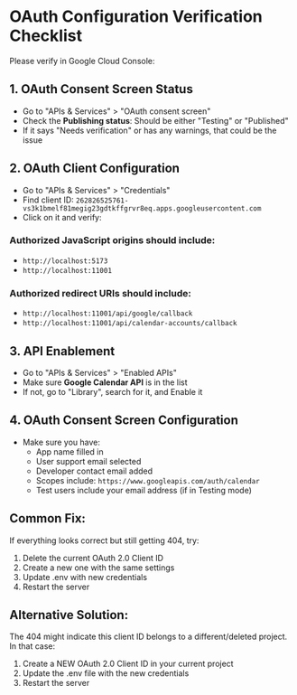 # OAuth Configuration Verification Checklist

Please verify in Google Cloud Console:

## 1. OAuth Consent Screen Status
- Go to "APIs & Services" > "OAuth consent screen"
- Check the **Publishing status**: Should be either "Testing" or "Published"
- If it says "Needs verification" or has any warnings, that could be the issue

## 2. OAuth Client Configuration
- Go to "APIs & Services" > "Credentials"
- Find client ID: `262826525761-vs3k1bmelf81megig23gdtkffgrvr8eq.apps.googleusercontent.com`
- Click on it and verify:

### Authorized JavaScript origins should include:
- `http://localhost:5173`
- `http://localhost:11001`

### Authorized redirect URIs should include:
- `http://localhost:11001/api/google/callback`
- `http://localhost:11001/api/calendar-accounts/callback`

## 3. API Enablement
- Go to "APIs & Services" > "Enabled APIs"
- Make sure **Google Calendar API** is in the list
- If not, go to "Library", search for it, and Enable it

## 4. OAuth Consent Screen Configuration
- Make sure you have:
  - App name filled in
  - User support email selected
  - Developer contact email added
  - Scopes include: `https://www.googleapis.com/auth/calendar`
  - Test users include your email address (if in Testing mode)

## Common Fix:
If everything looks correct but still getting 404, try:
1. Delete the current OAuth 2.0 Client ID
2. Create a new one with the same settings
3. Update .env with new credentials
4. Restart the server

## Alternative Solution:
The 404 might indicate this client ID belongs to a different/deleted project. In that case:
1. Create a NEW OAuth 2.0 Client ID in your current project
2. Update the .env file with the new credentials
3. Restart the server